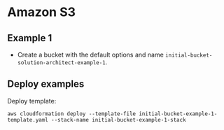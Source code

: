 # Amazon S3

## Example 1

- Create a bucket with the default options and name `initial-bucket-solution-architect-example-1`.

## Deploy examples

Deploy template:

```
aws cloudformation deploy --template-file initial-bucket-example-1-template.yaml --stack-name initial-bucket-example-1-stack
```
